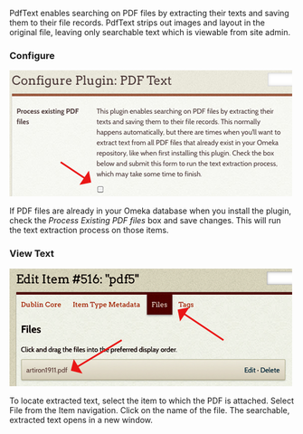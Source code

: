 PdfText enables searching on PDF files by extracting their texts and saving them to their file records. PdfText strips out images and layout in the original file, leaving only searchable text which is viewable from site admin.

### Configure
![Configure window with a red arrow pointing to the configure checkbox](../doc_files/plugin_images/Pdftxtconfig.png)

If PDF files are already in your Omeka database when you install the plugin, check the *Process Existing PDF files* box and save changes. This will run the text extraction process on those items.

### View Text

![Pdftxtview.png](../doc_files/plugin_images/Pdftxtview.png)

To locate extracted text, select the item to which the PDF is attached. Select File from the Item navigation. Click on the name of the file.  The searchable, extracted text opens in a new window.
